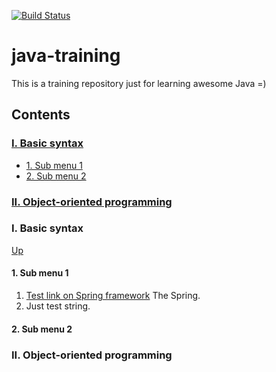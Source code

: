 [![Build Status](https://travis-ci.org/ephemeralin/java-training.svg?branch=master)](https://travis-ci.org/ephemeralin/java-training)

# java-training
This is a training repository just for learning awesome Java =)

## Contents

### [I. Basic syntax](#i-basic-syntax-1)
* [1. Sub menu 1](#1-sub-menu-1)
* [2. Sub menu 2](#2-sub-menu-2)

### [II. Object-oriented programming](ii-object-oriented-programming-1)

### I. Basic syntax
[Up](#java-training)
#### 1. Sub menu 1
1.  [Test link on Spring framework](https://github.com/spring-projects/spring-framework) The Spring. 
2.  Just test string.
#### 2. Sub menu 2

### II. Object-oriented programming
